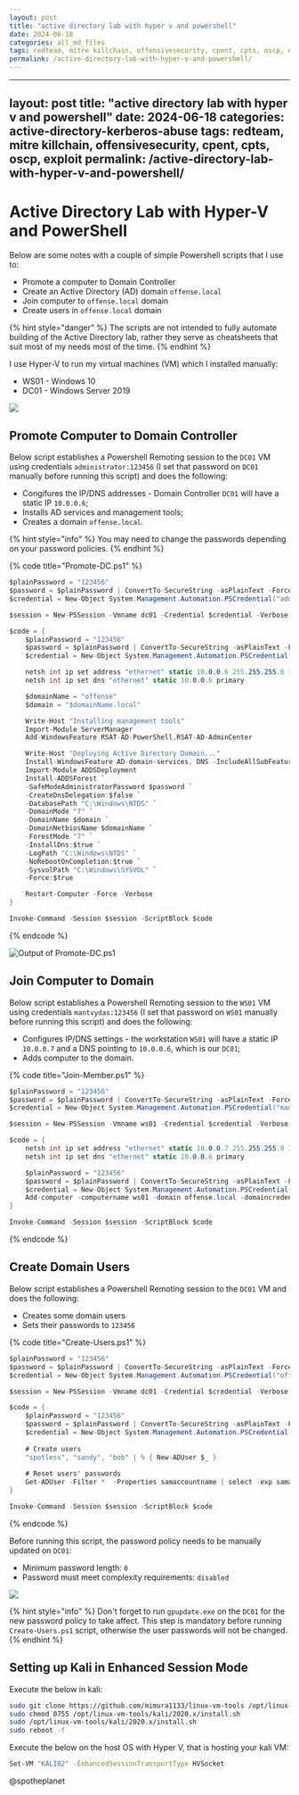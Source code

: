 ```yaml
---
layout: post
title: "active directory lab with hyper v and powershell"
date: 2024-06-18
categories: all_md_files
tags: redteam, mitre killchain, offensivesecurity, cpent, cpts, oscp, exploit
permalink: /active-directory-lab-with-hyper-v-and-powershell/
---
```


---
layout: post
title: "active directory lab with hyper v and powershell"
date: 2024-06-18
categories: active-directory-kerberos-abuse
tags: redteam, mitre killchain, offensivesecurity, cpent, cpts, oscp, exploit
permalink: /active-directory-lab-with-hyper-v-and-powershell/
---

# Active Directory Lab with Hyper-V and PowerShell

Below are some notes with a couple of simple Powershell scripts that I use to:

* Promote a computer to Domain Controller
* Create an Active Directory (AD) domain `offense.local`
* Join computer to `offense.local` domain
* Create users in `offense.local` domain

{% hint style="danger" %}
The scripts are not intended to fully automate building of the Active Directory lab, rather they serve as cheatsheets that suit most of my needs most of the time.
{% endhint %}

I use Hyper-V to run my virtual machines (VM) which I installed manually:

* WS01 - Windows 10
* DC01 - Windows Server 2019

![](<../../.gitbook/assets/image (749).png>)

## Promote Computer to Domain Controller

Below script establishes a Powershell Remoting session to the `DC01` VM using credentials `administrator:123456` (I set that password on `DC01` manually before running this script) and does the following:

* Congifures the IP/DNS addresses - Domain Controller `DC01` will have a static IP `10.0.0.6`;
* Installs AD services and management tools;
* Creates a domain `offense.local`.

{% hint style="info" %}
You may need to change the passwords depending on your password policies.
{% endhint %}

{% code title="Promote-DC.ps1" %}
```csharp
$plainPassword = "123456"
$password = $plainPassword | ConvertTo-SecureString -asPlainText -Force
$credential = New-Object System.Management.Automation.PSCredential("administrator", $password)

$session = New-PSSession -Vmname dc01 -Credential $credential -Verbose

$code = {
    $plainPassword = "123456"
    $password = $plainPassword | ConvertTo-SecureString -asPlainText -Force
    $credential = New-Object System.Management.Automation.PSCredential("administrator", $password)

    netsh int ip set address "ethernet" static 10.0.0.6 255.255.255.0 10.0.0.6 1
    netsh int ip set dns "ethernet" static 10.0.0.6 primary 

    $domainName = "offense"
    $domain = "$domainName.local"

    Write-Host "Installing management tools"
    Import-Module ServerManager
    Add-WindowsFeature RSAT-AD-PowerShell,RSAT-AD-AdminCenter

    Write-Host "Deploying Active Directory Domain..."
    Install-WindowsFeature AD-domain-services, DNS -IncludeAllSubFeature -IncludeManagementTools -Restart
    Import-Module ADDSDeployment
    Install-ADDSForest `
    -SafeModeAdministratorPassword $password `
    -CreateDnsDelegation:$false `
    -DatabasePath "C:\Windows\NTDS" `
    -DomainMode "7" `
    -DomainName $domain `
    -DomainNetbiosName $domainName `
    -ForestMode "7" `
    -InstallDns:$true `
    -LogPath "C:\Windows\NTDS" `
    -NoRebootOnCompletion:$true `
    -SysvolPath "C:\Windows\SYSVOL" `
    -Force:$true

    Restart-Computer -Force -Verbose
}

Invoke-Command -Session $session -ScriptBlock $code
```
{% endcode %}

![Output of Promote-DC.ps1 ](../../.gitbook/assets/domain-created-dc-installed.gif)

## Join Computer to Domain

Below script establishes a Powershell Remoting session to the `WS01` VM using credentials `mantvydas:123456` (I set that password on `WS01` manually before running this script) and does the following:

* Configures IP/DNS settings - the workstation `WS01` will have a static IP `10.0.0.7` and a DNS pointing to `10.0.0.6`, which is our `DC01`;
* Adds computer to the domain.

{% code title="Join-Member.ps1" %}
```csharp
$plainPassword = "123456"
$password = $plainPassword | ConvertTo-SecureString -asPlainText -Force
$credential = New-Object System.Management.Automation.PSCredential("mantvydas", $password)

$session = New-PSSession -Vmname ws01 -Credential $credential -Verbose

$code = {
    netsh int ip set address "ethernet" static 10.0.0.7 255.255.255.0 10.0.0.6 1
    netsh int ip set dns "ethernet" static 10.0.0.6 primary

    $plainPassword = "123456"
    $password = $plainPassword | ConvertTo-SecureString -asPlainText -Force
    $credential = New-Object System.Management.Automation.PSCredential("administrator", $password)    
    Add-computer -computername ws01 -domain offense.local -domaincredential $credential -Verbose -Restart
}

Invoke-Command -Session $session -ScriptBlock $code
```
{% endcode %}

## Create Domain Users

Below script establishes a Powershell Remoting session to the `DC01` VM and does the following:

* Creates some domain users
* Sets their passwords to `123456`

{% code title="Create-Users.ps1" %}
```csharp
$plainPassword = "123456"
$password = $plainPassword | ConvertTo-SecureString -asPlainText -Force
$credential = New-Object System.Management.Automation.PSCredential("offense\administrator", $password)

$session = New-PSSession -Vmname dc01 -Credential $credential -Verbose

$code = {
    $plainPassword = "123456"
    $password = $plainPassword | ConvertTo-SecureString -asPlainText -Force
    $credential = New-Object System.Management.Automation.PSCredential("offense\administrator", $password)
    
    # Create users
    "spotless", "sandy", "bob" | % { New-ADUser $_ }
    
    # Reset users' passwords
    Get-ADUser -Filter *  -Properties samaccountname | select -exp samaccountname  | ? {$_ -notmatch "krb|guest"} | ForEach-Object { Write-host Changing password for $_ to $plainPassword; net user $_ $plainPassword | out-null }
}

Invoke-Command -Session $session -ScriptBlock $code
```
{% endcode %}

Before running this script, the password policy needs to be manually updated on `DC01`:

* Minimum password length: `0`
* Password must meet complexity requirements: `disabled`

![](<../../.gitbook/assets/image (753).png>)

{% hint style="info" %}
Don't forget to run `gpupdate.exe` on the `DC01` for the new password policy to take affect. This step is mandatory before running `Create-Users.ps1` script, otherwise the user passwords will not be changed.
{% endhint %}

## Setting up Kali in Enhanced Session Mode

Execute the below in kali:

```bash
sudo git clone https://github.com/mimura1133/linux-vm-tools /opt/linux-vm-tools
sudo chmod 0755 /opt/linux-vm-tools/kali/2020.x/install.sh
sudo /opt/linux-vm-tools/kali/2020.x/install.sh
sudo reboot -f
```

Execute the below on the host OS with Hyper V, that is hosting your kali VM:

```bash
Set-VM "KALI02" -EnhancedSessionTransportType HVSocket
```
@spotheplanet
